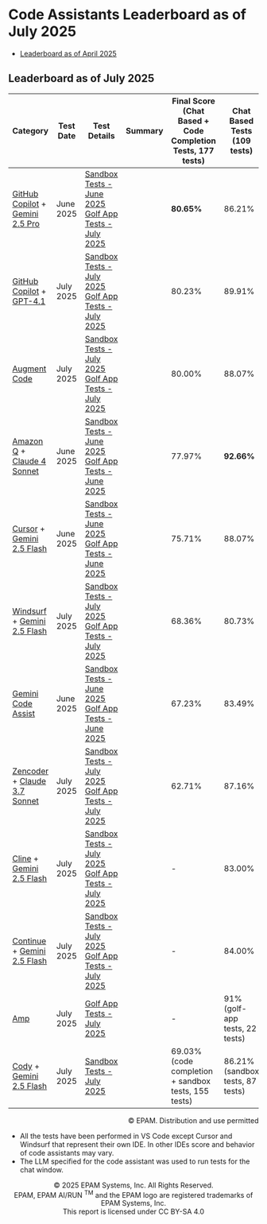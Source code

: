 # Code Assistants Leaderboard as of July 2025

- [Leaderboard as of April 2025](code-assistants-2025.md)

## Leaderboard as of July 2025

| Category                                                                                                                                                           | Test Date | Test Details                                                                                                                                                                                                       | Summary                                                                                                                                                                                                                 | Final Score (Chat Based + Code Completion Tests, 177 tests) | Chat Based Tests (109 tests)     | Code Completion Tests (68 tests) |
|--------------------------------------------------------------------------------------------------------------------------------------------------------------------|-----------|--------------------------------------------------------------------------------------------------------------------------------------------------------------------------------------------------------------------|-----------------------------------------------------------------------------------------------------------------------------------------------------------------------------------------------------------------------------------|-------------------------------------------------------------|----------------------------------|----------------------------------|
| [GitHub Copilot](https://github.com/features/copilot) + [Gemini 2.5 Pro](https://cloud.google.com/vertex-ai/generative-ai/docs/models/gemini/2-5-pro)              | June 2025 | [Sandbox Tests - June 2025](reports/copilot/2025/copilot-gemini2.5Pro-sandbox-tests-june-2025.md) <br> [Golf App Tests - July 2025](reports/copilot/2025/copilot-gemini2.5Pro-golf-app-tests-june-2025.md)         |  | **80.65%**                                                  | 86.21%                           | **73.53%**                       |
| [GitHub Copilot](https://github.com/features/copilot) + [GPT-4.1](https://openai.com/index/gpt-4-1/)                                                               | July 2025 | [Sandbox Tests - July 2025](reports/copilot/2025/copilot-gpt4.1-sandbox-tests-july-2025.md) <br> [Golf App Tests - July 2025](reports/copilot/2025/copilot-gpt4.1-golf-app-july-2025.md)                           |  | 80.23%                                                      | 89.91%                           | 64.71%                           |
| [Augment Code](https://docs.augmentcode.com/introduction)                                                                                                          | July 2025 | [Sandbox Tests - July 2025](reports/augment-code/2025/augment-code-sandbox-tests-july-2025.md) <br> [Golf App Tests - July 2025](reports/augment-code/2025/augment-code-golf-app-tests-july-2025.md)               |  | 80.00%                                                      | 88.07%                           | 67.65%                           |
| [Amazon Q](https://aws.amazon.com/q/) + [Claude 4 Sonnet](https://www.anthropic.com/claude/sonnet)                   | June 2025 | [Sandbox Tests - June 2025](reports/amazon-q/2025/amazon-q-sandbox-tests-june-2025.md) <br> [Golf App Tests - June 2025](reports/amazon-q/2025/amazon-q-sonnet4-golf-app-tests-june-2025.md)     | | 77.97%                                                      | **92.66%**                       | 54.41%                           |
| [Cursor](https://www.cursor.com/) + [Gemini 2.5 Flash](https://cloud.google.com/vertex-ai/generative-ai/docs/models/gemini/2-5-flash)                              | June 2025 | [Sandbox Tests - June 2025](reports/cursor/2025/cursor-gemini2.5Flash-sandbox-tests-june-2025.md) <br> [Golf App Tests - June 2025](reports/cursor/2025/cursor-gemini2.5Flash-golf-app-tests-june-2025.md)         |  | 75.71%                                                      | 88.07%                           | 55.88%                           |
| [Windsurf](https://docs.windsurf.com/windsurf/getting-started) + [Gemini 2.5 Flash](https://cloud.google.com/vertex-ai/generative-ai/docs/models/gemini/2-5-flash) | July 2025 | [Sandbox Tests - July 2025](reports/windsurf/2025/windsurf-gemini2.5Flash-sandbox-tests-july-2025.md) <br> [Golf App Tests - July 2025](reports/windsurf/2025/windsurf-gemini2.5Flash-golf-app-tests-july-2025.md) |   | 68.36%                                                      | 80.73%                           | 48.53%                           |
| [Gemini Code Assist](https://codeassist.google/)                                                                                                                   | June 2025 | [Sandbox Tests - June 2025](reports/gemini/2025/gemini-sandbox-tests-june-2025.md) <br> [Golf App Tests - June 2025](reports/gemini/2025/gemini-golf-app-tests-june-2025.md)                                       |  | 67.23%                                                      | 83.49%                           | 41.18%                           |
| [Zencoder](https://docs.zencoder.ai/get-started/introduction) + [Claude 3.7 Sonnet](https://www.anthropic.com/claude/sonnet)                                       | July 2025 | [Sandbox Tests - July 2025](reports/zencoder/2025/zencoder-sonnet3.7-sandbox-tests-july-2025.md) <br> [Golf App Tests - July 2025](reports/zencoder/2025/zencoder-sonnet3.7-golf-app-tests-july-2025.md)           |  | 62.71%                                                      | 87.16%                           | 23.53%                           |
| [Cline](https://docs.cline.bot/getting-started/for-new-coders) + [Gemini 2.5 Flash](https://cloud.google.com/vertex-ai/generative-ai/docs/models/gemini/2-5-flash) | July 2025 | [Sandbox Tests - July 2025](reports/cline/2025/cline-gemini2.5Flash-sandbox-tests-july-2025.md) <br> [Golf App Tests - July 2025](reports/cline/2025/cline-gemini2.5Flash-golf-app-tests-july-2025.md)          |  | -                                                           | 83.00%                           | -                                |
| [Continue](https://docs.continue.dev/) + [Gemini 2.5 Flash](https://cloud.google.com/vertex-ai/generative-ai/docs/models/gemini/2-5-flash)                         | July 2025 | [Sandbox Tests - July 2025](reports/continue/2025/continue-gemini2.5Flash-sandbox-tests-july-2025.md) <br> [Golf App Tests - July 2025](reports/continue/2025/continue-gemini2.5Flash-golf-app-tests-july-2025.md) |  | -                                                           | 84.00%  | -                                |
| [Amp](https://sourcegraph.com/amp)                                                                                                                                 | July 2025 | [Golf App Tests - July 2025](reports/amp/2025/amp-golf-app-tests-july-2025.md)                                                                                                                                     |  | -                                                           | 91% (golf-app tests, 22 tests)   | -                                |
| [Cody](https://sourcegraph.com/docs/cody) + [Gemini 2.5 Flash](https://cloud.google.com/vertex-ai/generative-ai/docs/models/gemini/2-5-flash)                      | July 2025 | [Sandbox Tests - July 2025](reports/sourcegraph-cody/2025/cody-gemini2.5Flash-sandbox-tests-july-2025.md)                                                                                                          |  | 69.03% (code completion + sandbox tests, 155 tests)         | 86.21% (sandbox tests, 87 tests)     | 47.06%                           |

<div style='text-align: right;'> © EPAM. Distribution and use permitted </div>

- All the tests have been performed in VS Code except Cursor and Windsurf that represent their own IDE. In other IDEs score and behavior of code assistants may vary.
- The LLM specified for the code assistant was used to run tests for the chat window.

<p style="text-align: center;">    © 2025 EPAM Systems, Inc. All Rights Reserved.<br/>    EPAM, EPAM AI/RUN <sup>TM</sup> and the EPAM logo are registered trademarks of EPAM Systems, Inc.<br>    This report is licensed under CC BY-SA 4.0<br/></p>

